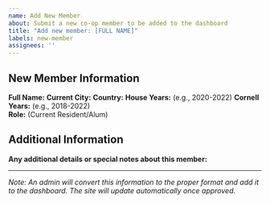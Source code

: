 ```yaml
---
name: Add New Member
about: Submit a new co-op member to be added to the dashboard
title: "Add new member: [FULL NAME]"
labels: new-member
assignees: ''
---
```


## New Member Information

**Full Name:** 
**Current City:** 
**Country:** 
**House Years:** (e.g., 2020-2022)
**Cornell Years:** (e.g., 2018-2022)  
**Role:** (Current Resident/Alum)

## Additional Information
**Any additional details or special notes about this member:**

---

*Note: An admin will convert this information to the proper format and add it to the dashboard. The site will update automatically once approved.*
